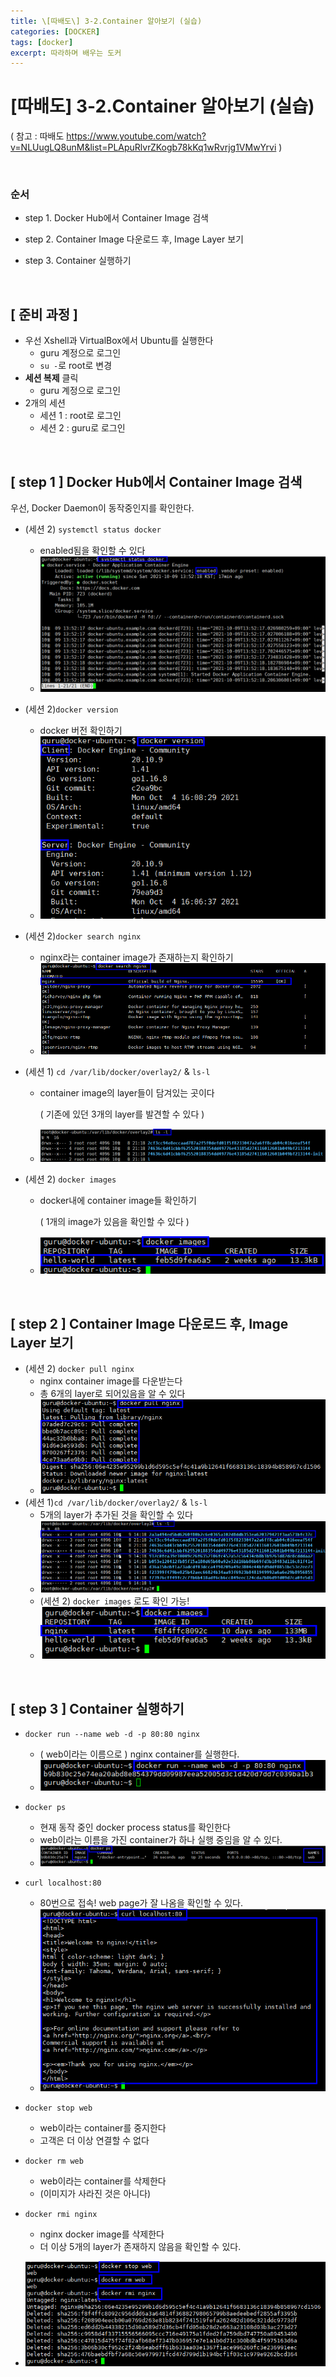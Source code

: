 ```yaml
---
title: \[따배도\] 3-2.Container 알아보기 (실습)
categories: [DOCKER]
tags: [docker]
excerpt: 따라하며 배우는 도커
---
```


<script src="https://cdn.mathjax.org/mathjax/latest/MathJax.js?config=TeX-AMS-MML_HTMLorMML" type="text/javascript"></script>

# \[따배도] 3-2.Container 알아보기 (실습)

( 참고 : 따배도 https://www.youtube.com/watch?v=NLUugLQ8unM&list=PLApuRlvrZKogb78kKq1wRvrjg1VMwYrvi )

<br>

### 순서

- step 1. Docker Hub에서 Container Image 검색

- step 2. Container Image 다운로드 후, Image Layer 보기

- step 3. Container 실행하기

<br>

## [ 준비 과정 ]

- 우선 Xshell과 VirtualBox에서 Ubuntu를 실행한다
  - guru 계정으로 로그인
  - `su -`로 root로 변경
- **세션 복제** 클릭
  - guru 계정으로 로그인
- 2개의 세션
  - 세션 1 : root로 로그인
  - 세션 2 : guru로 로그인

<br>

## [ step 1 ] Docker Hub에서 Container Image 검색

우선, Docker Daemon이 동작중인지를 확인한다. 

- (세션 2) `systemctl status docker`

  - enabled됨을 확인할 수 있다
  - ![figure2](/assets/img/docker/img47.png)

- (세션 2)`docker version`

  - docker 버전 확인하기
  - ![figure2](/assets/img/docker/img48.png)

- (세션 2)`docker search nginx`

  - nginx라는 container image가 존재하는지 확인하기
  - ![figure2](/assets/img/docker/img49.png)

- (세션 1) `cd /var/lib/docker/overlay2/` & `ls-l`

  - container image의 layer들이 담겨있는 곳이다

    ( 기존에 있던 3개의 layer를 발견할 수 있다 )

  - ![figure2](/assets/img/docker/img50.png)

- (세션 2) `docker images`

  - docker내에 container image들 확인하기

    ( 1개의 image가 있음을 확인할 수 있다 )

  - ![figure2](/assets/img/docker/img51.png)

<br>

## [ step 2 ] Container Image 다운로드 후, Image Layer 보기

- (세션 2) `docker pull nginx`
  - nginx container image를 다운받는다
  - 총 6개의 layer로 되어있음을 알 수 있다
  - ![figure2](/assets/img/docker/img52.png)
- (세션 1)`cd /var/lib/docker/overlay2/` & `ls-l`
  - 5개의 layer가 추가된 것을 확인할 수 있다
  - ![figure2](/assets/img/docker/img53.png)
  - (세션 2) `docker images` 로도 확인 가능!
  - ![figure2](/assets/img/docker/img54.png)

<br>

## [ step 3 ] Container 실행하기

- `docker run --name web -d -p 80:80 nginx`
  - ( web이라는 이름으로 ) nginx container를 실행한다. 
  - ![figure2](/assets/img/docker/img55.png)
- `docker ps`
  - 현재 동작 중인 docker process status를 확인한다
  - web이라는 이름을 가진 container가 하나 실행 중임을 알 수 있다.
  - ![figure2](/assets/img/docker/img56.png)
- `curl localhost:80`
  - 80번으로 접속! web page가 잘 나옴을 확인할 수 있다.
  - ![figure2](/assets/img/docker/img57.png)
- `docker stop web`
  - web이라는 container를 중지한다
  - 고객은 더 이상 연결할 수 없다
- `docker rm web`
  - web이라는 container를 삭제한다
  - (이미지가 사라진 것은 아니다)
- `docker rmi nginx`
  - nginx docker image를 삭제한다
  - 더 이상 5개의 layer가 존재하지 않음을 확인할 수 있다.

- ![figure2](/assets/img/docker/img58.png)

<br>

